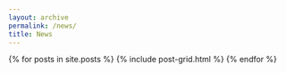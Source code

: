 ```yaml
---
layout: archive
permalink: /news/
title: News
---
```


{% for posts in site.posts %}
  {% include post-grid.html %}
{% endfor %}